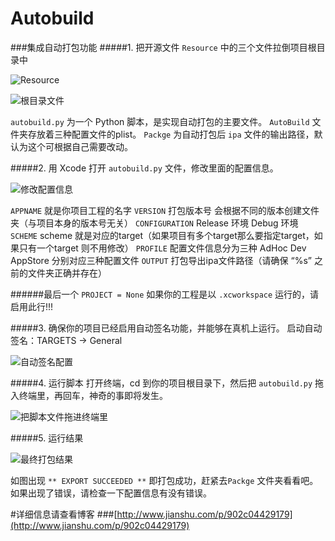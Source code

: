 # Autobuild

###集成自动打包功能
#####1. 把开源文件 `Resource` 中的三个文件拉倒项目根目录中

![Resource](http://upload-images.jianshu.io/upload_images/1951020-44b8e54572494d6a.png?imageMogr2/auto-orient/strip%7CimageView2/2/w/1240)

![根目录文件](http://upload-images.jianshu.io/upload_images/1951020-6677b62676f3c30e.png?imageMogr2/auto-orient/strip%7CimageView2/2/w/1240)


 `autobuild.py` 为一个 Python 脚本，是实现自动打包的主要文件。
`AutoBuild` 文件夹存放着三种配置文件的plist。
`Packge` 为自动打包后 `ipa` 文件的输出路径，默认为这个可根据自己需要改动。

#####2. 用 Xcode 打开 `autobuild.py` 文件，修改里面的配置信息。

![修改配置信息](http://upload-images.jianshu.io/upload_images/1951020-a0a56799c0b4cb0e.png?imageMogr2/auto-orient/strip%7CimageView2/2/w/1240)

`APPNAME`   就是你项目工程的名字
`VERSION`  打包版本号 会根据不同的版本创建文件夹（与项目本身的版本号无关）
`CONFIGURATION` Release 环境  Debug 环境
`SCHEME` scheme 就是对应的target（如果项目有多个target那么要指定target，如果只有一个target 则不用修改）
`PROFILE` 配置文件信息分为三种 AdHoc  Dev  AppStore 分别对应三种配置文件
`OUTPUT` 打包导出ipa文件路径（请确保 “%s” 之前的文件夹正确并存在）

######最后一个 `PROJECT = None` 如果你的工程是以 `.xcworkspace` 运行的，请启用此行!!!



#####3. 确保你的项目已经启用自动签名功能，并能够在真机上运行。
启动自动签名：TARGETS -> General 

![自动签名配置](http://upload-images.jianshu.io/upload_images/1951020-6acc880361cf1872.png?imageMogr2/auto-orient/strip%7CimageView2/2/w/1240)

#####4. 运行脚本
打开终端，cd 到你的项目根目录下，然后把 `autobuild.py` 拖入终端里，再回车，神奇的事即将发生。

![把脚本文件拖进终端里](http://upload-images.jianshu.io/upload_images/1951020-3107cae9b4c7171b.png?imageMogr2/auto-orient/strip%7CimageView2/2/w/1240)

#####5. 运行结果

![最终打包结果](http://upload-images.jianshu.io/upload_images/1951020-bc90935fb363e8df.png?imageMogr2/auto-orient/strip%7CimageView2/2/w/1240)

如图出现 `** EXPORT SUCCEEDED **` 即打包成功，赶紧去`Packge` 文件夹看看吧。
如果出现了错误，请检查一下配置信息有没有错误。

#详细信息请查看博客
###[http://www.jianshu.com/p/902c04429179](http://www.jianshu.com/p/902c04429179)
